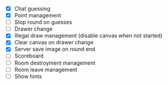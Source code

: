  - [x] Chat guessing
 - [x] Point management
 - [ ] Stop round on guesses
 - [ ] Drawer change
 - [x] Illegal draw management (disable canvas when not started)
 - [x] Clear canvas on drawer change
 - [x] Server save image on round end
 - [ ] Scoreboard
 - [ ] Room destroyment management
 - [ ] Room leave management
 - [ ] Show hints